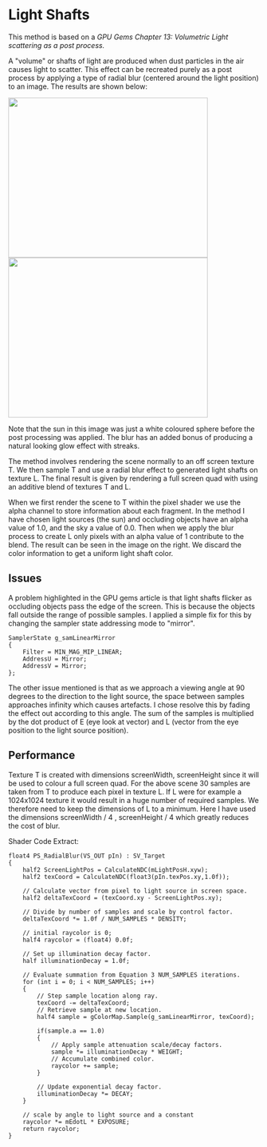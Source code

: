 # Light Shafts

This method is based on a _GPU Gems Chapter 13: Volumetric Light scattering as a post process._

A "volume" or shafts of light are produced when dust particles in the air causes light to scatter.
This effect can be recreated purely as a post process by applying a type of radial blur (centered around the light position) to an image.
The results are shown below:

<image src="https://user-images.githubusercontent.com/713970/130870678-ce027006-a6a8-4a19-94e3-6d51b780d443.png" width="400" height="320"> <image src="https://user-images.githubusercontent.com/713970/130870813-04b400cf-73fe-4002-b81f-1a760cc8e54e.png" width="400" height="320">

Note that the sun in this image was just a white coloured sphere before the post processing was applied.
The blur has an added bonus of producing a natural looking glow effect with streaks.

The method involves rendering the scene normally to an off screen texture T. 
We then sample T and use a radial blur effect to generated light shafts on texture L. 
The final result is given by rendering a full screen quad with using an additive blend of textures T and L.

When we first render the scene to T within the pixel shader we use the alpha channel to store information about each fragment. 
In the method I have chosen light sources (the sun) and occluding objects have an alpha value of 1.0, and the sky a value of 0.0. 
Then when we apply the blur process to create L only pixels with an alpha value of 1 contribute to the blend. The result can be seen in the image on the right. We discard the color information to get a uniform light shaft color.

## Issues

A problem highlighted in the GPU gems article is that light shafts flicker as occluding objects pass the edge of the screen.
This is because the objects fall outside the range of possible samples. I applied a simple fix for this by changing the sampler state addressing mode to "mirror".

```hlsl
SamplerState g_samLinearMirror
{
    Filter = MIN_MAG_MIP_LINEAR;
    AddressU = Mirror;
    AddressV = Mirror;
};
```
  
The other issue mentioned is that as we approach a viewing angle at 90 degrees to the direction to the light source, 
the space between samples approaches infinity which causes artefacts. I chose resolve this by fading the effect out according to this angle.
The sum of the samples is multiplied by the dot product of E (eye look at vector) and L (vector from the eye position to the light source position).

## Performance

Texture T is created with dimensions screenWidth, screenHeight since it will be used to colour a full screen quad.
For the above scene 30 samples are taken from T to produce each pixel in texture L.
If L were for example a 1024x1024 texture it would result in a huge number of required samples.
We therefore need to keep the dimensions of L to a minimum. Here I have used the dimensions screenWidth / 4 , screenHeight / 4 
which greatly reduces the cost of blur.

  
Shader Code Extract:

```hlsl
float4 PS_RadialBlur(VS_OUT pIn) : SV_Target
{
    half2 ScreenLightPos = CalculateNDC(mLightPosH.xyw);
    half2 texCoord = CalculateNDC(float3(pIn.texPos.xy,1.0f));

    // Calculate vector from pixel to light source in screen space.   
    half2 deltaTexCoord = (texCoord.xy - ScreenLightPos.xy);  

    // Divide by number of samples and scale by control factor.  
    deltaTexCoord *= 1.0f / NUM_SAMPLES * DENSITY;  

    // initial raycolor is 0;
    half4 raycolor = (float4) 0.0f;

    // Set up illumination decay factor.  
    half illuminationDecay = 1.0f;  

    // Evaluate summation from Equation 3 NUM_SAMPLES iterations.  
    for (int i = 0; i < NUM_SAMPLES; i++)  
    {  
        // Step sample location along ray.  
        texCoord -= deltaTexCoord;  
        // Retrieve sample at new location.  
        half4 sample = gColorMap.Sample(g_samLinearMirror, texCoord);  

        if(sample.a == 1.0)
        {
            // Apply sample attenuation scale/decay factors.  
            sample *= illuminationDecay * WEIGHT;  
            // Accumulate combined color.  
            raycolor += sample;
        }
 
        // Update exponential decay factor.  
        illuminationDecay *= DECAY; 
    }

    // scale by angle to light source and a constant
    raycolor *= mEdotL * EXPOSURE; 
    return raycolor;
}
```
                                    
